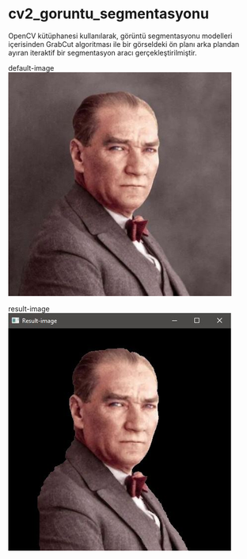 # cv2_goruntu_segmentasyonu

OpenCV kütüphanesi kullanılarak, görüntü segmentasyonu modelleri içerisinden GrabCut algoritması ile bir görseldeki ön planı arka plandan ayıran iteraktif bir segmentasyon aracı gerçekleştirilmiştir. 

default-image <img src="https://github.com/mustafaatakli/cv2_goruntu_segmentasyonu/blob/main/image.JPG" width="auto">

result-image <img src="https://github.com/mustafaatakli/cv2_goruntu_segmentasyonu/blob/main/result_image.JPG" width="auto">
